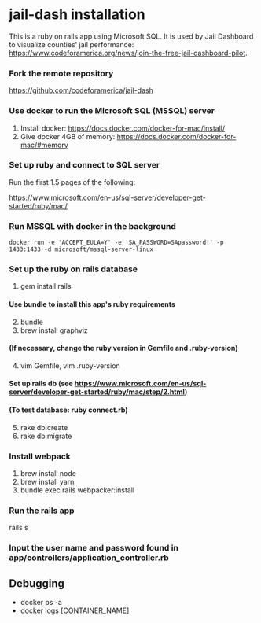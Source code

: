 # jail-dash installation

This is a ruby on rails app using Microsoft SQL.  It is used by Jail Dashboard to visualize counties' jail performance: https://www.codeforamerica.org/news/join-the-free-jail-dashboard-pilot.

### Fork the remote repository
https://github.com/codeforamerica/jail-dash

### Use docker to run the Microsoft SQL (MSSQL) server
1. Install docker: https://docs.docker.com/docker-for-mac/install/
2. Give docker 4GB of memory: https://docs.docker.com/docker-for-mac/#memory

### Set up ruby and connect to SQL server
Run the first 1.5 pages of the following:

https://www.microsoft.com/en-us/sql-server/developer-get-started/ruby/mac/

### Run MSSQL with docker in the background
`docker run -e 'ACCEPT_EULA=Y' -e 'SA_PASSWORD=SApassword!' -p 1433:1433 -d microsoft/mssql-server-linux`

### Set up the ruby on rails database
1. gem install rails
#### Use bundle to install this app's ruby requirements
2. bundle
3. brew install graphviz
#### (If necessary, change the ruby version in Gemfile and .ruby-version)
4. vim Gemfile, vim .ruby-version
#### Set up rails db (see https://www.microsoft.com/en-us/sql-server/developer-get-started/ruby/mac/step/2.html)
#### (To test database: ruby connect.rb)
5. rake db:create
6. rake db:migrate

### Install webpack
1. brew install node
2. brew install yarn
3. bundle exec rails webpacker:install

### Run the rails app
rails s

### Input the user name and password found in app/controllers/application_controller.rb

## Debugging
- docker ps -a
- docker logs [CONTAINER_NAME]


